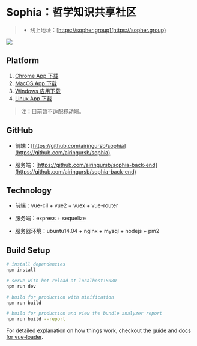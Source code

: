 # Sophia：哲学知识共享社区

> * 线上地址：[https://sopher.group](https://sopher.group)

![](http://airing.ursb.me/image/cover/sophia-shot.png)

## Platform

1. [Chrome App 下载](https://chrome.google.com/webstore/detail/sophia/fdcjoploijfcbdkbjlnnpkianblaghmi)
2. [MacOS App 下载](http://airing.ursb.me/app/Sophia%20for%20Mac.zip)
3. [Windows 应用下载](http://airing.ursb.me/app/Sophia%20for%20Win.zip)
4. [Linux App 下载](http://airing.ursb.me/app/Sophia%20for%20Linux.zip)

> 注：目前暂不适配移动端。

## GitHub

* 前端：[https://github.com/airingursb/sophia](https://github.com/airingursb/sophia)

* 服务端：[https://github.com/airingursb/sophia-back-end](https://github.com/airingursb/sophia-back-end)

## Technology

* 前端：vue-cil + vue2 + vuex + vue-router

* 服务端：express + sequelize

* 服务器环境：ubuntu14.04 + nginx + mysql + nodejs + pm2

## Build Setup

``` bash
# install dependencies
npm install

# serve with hot reload at localhost:8080
npm run dev

# build for production with minification
npm run build

# build for production and view the bundle analyzer report
npm run build --report
```

For detailed explanation on how things work, checkout the [guide](http://vuejs-templates.github.io/webpack/) and [docs for vue-loader](http://vuejs.github.io/vue-loader).
